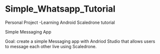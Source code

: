# Simple_Whatsapp_Tutorial
Personal Project -Learning Android Scaledrone tutorial

Simple Messaging App

Goal: create a simple Messaging app with Andriod Studio that allows users to message each other live using Scaledrone. 
